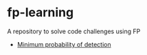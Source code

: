 # fp-learning
A repository to solve code challenges using FP

* [Minimum probability of detection](min-probability/README.md)
